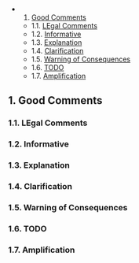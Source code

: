 <!-- vscode-markdown-toc -->
* 1. [Good Comments](#GoodComments)
	* 1.1. [LEgal Comments](#LEgalComments)
	* 1.2. [Informative](#Informative)
	* 1.3. [Explanation](#Explanation)
	* 1.4. [Clarification](#Clarification)
	* 1.5. [Warning of Consequences](#WarningofConsequences)
	* 1.6. [TODO](#TODO)
	* 1.7. [Amplification](#Amplification)

<!-- vscode-markdown-toc-config
	numbering=true
	autoSave=true
	/vscode-markdown-toc-config -->
<!-- /vscode-markdown-toc -->

##  1. <a name='GoodComments'></a>Good Comments

###  1.1. <a name='LEgalComments'></a>LEgal Comments

###  1.2. <a name='Informative'></a>Informative

###  1.3. <a name='Explanation'></a>Explanation

###  1.4. <a name='Clarification'></a>Clarification

###  1.5. <a name='WarningofConsequences'></a>Warning of Consequences

###  1.6. <a name='TODO'></a>TODO

###  1.7. <a name='Amplification'></a>Amplification
